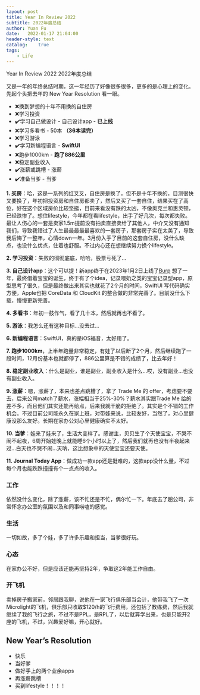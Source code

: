 ```yaml
---
layout: post
title: Year In Review 2022
subtitle: 2022年度总结
author: Yuan Fu
date:   2022-01-17 21:04:00
header-style: text
catalog:    true
tags:
    - Life
---
```


Year In Review 2022
2022年度总结

又是一年的年终总结时期，这一年经历了好像很多很多，更多的是心理上的变化。先起个头把去年的 New Year Resolution 看一眼。

* ❌换到梦想的十年不用换的自住房
* ❌学习投资
* ✔️学习自己做设计 - 自己设计app - **已上线**
* ❌学习多看书 - 50本 **（36本读完）**
* ❌学习游泳
* ✔️学习新编程语言 - **SwiftUI**
* ❌跑步1000km - **跑了886公里**
* ❌稳定副业收入
* ✔️涨薪或跳槽 - 涨薪
* ✔️准备当爹 - 当爹

**1. 买房**：哈，这是一系列的红叉叉，自住房是换了，但不是十年不换的，目测很快又要换了，年初把投资房和自住房都卖了，然后又买了一套自住，结果买在了高位，好在这个区域房价比较坚挺，目前来看没有跌的太凶，不像奥克兰和惠灵顿，已经跌惨了。想住lifestyle，今年都在看lifestyle，出手了好几次，每次都失败。最让人伤心的一套是卖家1.5m提前没有拍卖直接卖给了其他人，中介又没有通知我们，导致我错过了人生最最最最最喜欢的一套房子，那套房子实在太美了，导致我后悔了一整年，心情down一年。3月份入手了目前的这套自住房，没什么缺点，也没什么优点，住着也舒服。不过内心还在想继续努力换个lifestyle。


**2. 学习投资**：失败的彻彻底底，哈哈，股票亏死了...

**3. 自己设计app**：这个可以提！新app终于在2023年1月2日上线了[Burp](https://apps.apple.com/app/id1661435354?platform=iphone) 想了一年，最终借着宝宝的诞生，终于有了个idea，记录喂奶之类的宝宝记录型app，原型思考了很久，但是最终做出来其实也就花了2个月的时间，SwiftUI 写代码确实方便，Apple也把 CoreData 和 CloudKit 的整合做的非常完善了。目前没什么下载，慢慢更新完善。

**4. 多看书**：年初一鼓作气，看了几十本，然后就再也不看了。

**5. 游泳**：我怎么还有这种目标...没去过...

**6. 新编程语言**：SwiftUI，真的是iOS福音，太好用了。

**7. 跑步1000km**，上半年跑量非常稳定，有娃了以后断了2个月，然后继续跑了一段时间，12月份基本也就都停了，886公里算是不错的成绩了，比去年好！

**8. 稳定副业收入**：什么是副业，谁是副业，副业收入是什么...哎，没有副业...也没有副业收入。

**9. 涨薪**：嗯，涨薪了，本来也差点跳槽了，拿了 Trade Me 的 offer，考虑要不要去，后来公司match了薪水，涨幅相当于25%-30%？薪水其实跟Trade Me 给的差不多，而且他们其实还能再给点，后来我就干脆的拒绝了。其实是个不错的工作机会。不过目前公司能永久在家上班，对带娃来说，比较友好，当然了，对心里健康没那么友好。长期在家办公对心里健康确实不太好。

**10. 当爹**：娃来了娃来了，生活大变样了。感谢主，贝贝生了个天使宝宝，不哭不闹不起夜，6周开始娃晚上就能睡6个小时以上了，然后我们就再也没有半夜起来过...白天也不哭不闹...天呐，这比想象中的天使宝宝还要天使。

**11. Journal Today App**：做成功一款app还是挺难的，这款app没什么量，不过每个月也能跌跌撞撞有个一点点的收入。


### 工作

依然没什么变化，除了涨薪，该不忙还是不忙，偶尔忙一下。年底去了趟公司，非常怀念办公室的氛围以及和同事唠嗑的感觉。

### 生活

一切如故，多了个娃，多了许多乐趣和担当，当爹很好玩。

### 心态

在家办公不好，但是应该还能再坚持2年，争取这2年能工作自由。

### 开飞机

卖掉房子搬家前，邻居跟我聊，说他在一家飞行俱乐部当会计，他带我飞了一次Microlight的飞机，俱乐部只收取$120/h的飞行费用，还包括了教练费，然后我就继续了我的飞行之旅，不过不是PPL，是RPL了，以后就算学出来，也是只能开2座的飞机，不过，兴趣爱好嘛，开心就好。


## New Year’s Resolution

* 快乐
* 当好爹
* 做好手上的两个业余apps
* 再涨薪跳槽
* 买到lifestyle！！！！




